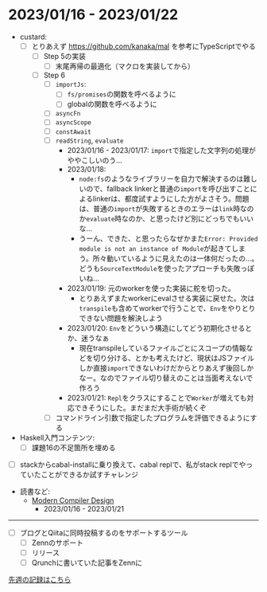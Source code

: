 # 2023/01/16 - 2023/01/22

- custard:
    - [ ] とりあえず <https://github.com/kanaka/mal> を参考にTypeScriptでやる
        - [ ] Step 5の実装
            - [ ] 末尾再帰の最適化（マクロを実装してから）
        - [ ] Step 6
            - [ ] `importJs`:
                - [ ] `fs/promises`の関数を呼べるように
                - [ ] globalの関数を呼べるように
            - [ ] `asyncFn`
            - [ ] `asyncScope`
            - [ ] `constAwait`
            - [ ] `readString`, `evaluate`
                - 2023/01/16 - 2023/01/17: `import`で指定した文字列の処理がややこしいのう...
                - 2023/01/18:
                    - `node:fs`のようなライブラリーを自力で解決するのは難しいので、fallback linkerと普通の`import`を呼び出すことによるlinkerは、都度試すようにした方がよさそう。問題は、普通の`import`が失敗するときのエラーは`link`時なのか`evaluate`時なのか、と思ったけど別にどっちでもいいな...
                    - うーん、できた、と思ったらなぜかまた`Error: Provided module is not an instance of Module`が起きてしまう。所々動いているように見えたのは一体何だったの...。どうも`SourceTextModule`を使ったアプローチも失敗っぽいね...
                - 2023/01/19: 元のworkerを使った実装に舵を切った。
                    - とりあえずまたworkerにevalさせる実装に戻せた。次は`transpile`も含めてworkerで行うことで、`Env`をやりとりできない問題を解決しよう
                - 2023/01/20: `Env`をどういう構造にしてどう初期化させるとか、迷うなぁ
                    - 現在transpileしているファイルごとにスコープの情報などを切り分ける、とかも考えたけど、現状はJSファイルしか直接`import`できないわけだからとりあえず後回しかなー。なのでファイル切り替えのことは当面考えないで作ろう
                - 2023/01/21: `Repl`をクラスにすることで`Worker`が増えても対応できそうにした。まだまだ大手術が続くぞ
            - [ ] コマンドライン引数で指定したプログラムを評価できるようにする
- Haskell入門コンテンツ:
    - [ ] 課題16の不足箇所を埋める
- [ ] stackからcabal-installに乗り換えて、cabal replで、私がstack replでやっていたことができるか試すチャレンジ
- 読書など:
    - [Modern Compiler Design](https://www.springer.com/jp/book/9781461446989)
        - 2023/01/16 - 2023/01/21

------

- [ ] ブログとQiitaに同時投稿するのをサポートするツール
    - [ ] Zennのサポート
    - [ ] リリース
    - [ ] Qrunchに書いていた記事をZennに

[先週の記録はこちら](https://github.com/igrep/daily-commits/blob/e04771dd1826c3cd1bf5674bb397f0ecd7359cf3/yesterday.md)
